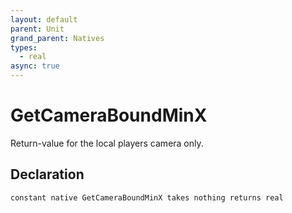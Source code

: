 ```yaml
---
layout: default
parent: Unit
grand_parent: Natives
types:
  - real
async: true
---
```


# GetCameraBoundMinX
Return-value for the local players camera only.

## Declaration

```
constant native GetCameraBoundMinX takes nothing returns real
```